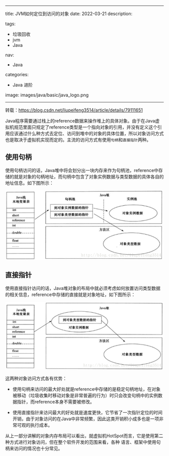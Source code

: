 ----
title: JVM如何定位到访问的对象
date: 2022-03-21
description: 

tags:
- 垃圾回收
- jvm
- Java

nav:
- Java

categories:
- Java 进阶

image: images/java/basic/java_logo.png

----
转载：https://blog.csdn.net/liupeifeng3514/article/details/79111651

Java程序需要通过栈上的reference数据来操作堆上的具体对象。由于在Java虚拟机规范里面只规定了reference类型是一个指向对象的引用，并没有定义这个引用应该通过什么种方式去定位、访问到堆中的对象的具体位置，所以对象访问方式也是取决于虚拟机实现而定的。主流的访问方式有使用`句柄`和`直接指针`两种。

## 使用句柄

使用句柄访问的话，Java堆中将会划分出一块内存来作为句柄池，reference中存储的就是对象的句柄地址，而句柄中包含了对象实例数据与类型数据的具体各自的地址信息。如下图所示：

![](./2022-03-21_java_JVM如何定位到访问的对象/1.png)


## 直接指针

使用直接指针访问的话，Java堆对象的布局中就必须考虑如何放置访问类型数据的相关信息，reference中存储的直接就是对象地址，如下图所示：

![](./2022-03-21_java_JVM如何定位到访问的对象/2.png)

这两种对象访问方式各有优势：

- 使用句柄来访问的最大好处就是reference中存储的是稳定句柄地址，在对象被移动（垃圾收集时移动对象是非常普遍的行为）时只会改变句柄中的实例数据指针，而reference本身不需要被修改。 

- 使用直接指针来访问最大的好处就是速度更快，它节省了一次指针定位的时间开销，由于对象访问的在Java中非常频繁，因此这类开销积小成多也是一项非常可观的执行成本。

从上一部分讲解的对象内存布局可以看出，就虚拟机HotSpot而言，它是使用第二种方式进行对象访问，但在整个软件开发的范围来看，各种 语言、框架中使用句柄来访问的情况也十分常见。
